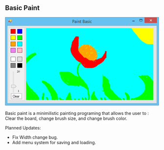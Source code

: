 <h2>Basic Paint</h2>
<img src="image.png">
<p>Basic paint is a minimilistic painting programing that allows the user to : Clear the board, change brush size, and change brush color.</p>
<p>Planned Updates:</p>
<ul>
<li>Fix Width change bug.</li>
<li>Add menu system for saving and loading.</li>
</ul>
